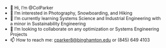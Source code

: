 - 👋 Hi, I’m @ColParker
- 👀 I’m interested in Photography, Snowboarding, and Hiking
- 🌱 I’m currently learning Systems Science and Industrial Engineering with a minor in Sustainability Engineering
- 💞️ I’m looking to collaborate on any optimization or Systems Engineering Projects
- 📫 How to reach me: cparker8@binghamton.edu or (845) 649 4103

<!---
ColParker/ColParker is a ✨ special ✨ repository because its `README.md` (this file) appears on your GitHub profile.
You can click the Preview link to take a look at your changes.
--->
